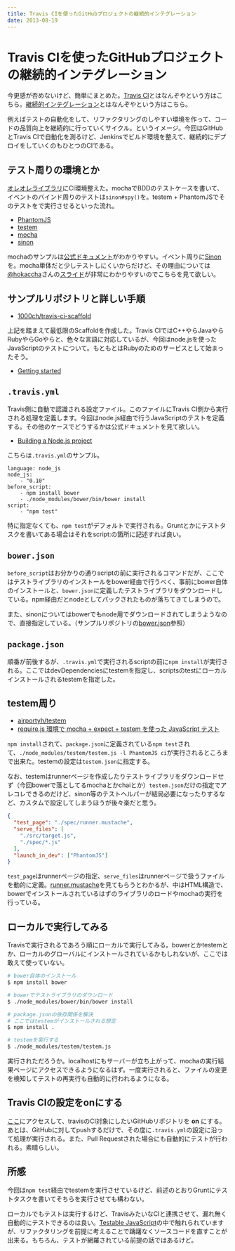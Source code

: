 ```yaml
---
title: Travis CIを使ったGitHubプロジェクトの継続的インテグレーション
date: 2013-08-19
---
```


# Travis CIを使ったGitHubプロジェクトの継続的インテグレーション

今更感が否めないけど、簡単にまとめた。[Travis CI](https://travis-ci.org/)とはなんぞやという方はこちら。[継続的インテグレーション](http://ja.wikipedia.org/wiki/%E7%B6%99%E7%B6%9A%E7%9A%84%E3%82%A4%E3%83%B3%E3%83%86%E3%82%B0%E3%83%AC%E3%83%BC%E3%82%B7%E3%83%A7%E3%83%B3)とはなんぞやという方はこちら。

例えばテストの自動化をして、リファクタリングのしやすい環境を作って、コードの品質向上を継続的に行っていくサイクル。というイメージ。今回はGitHubとTravis CIで自動化を測るけど、Jenkinsでビルド環境を整えて、継続的にデプロイをしていくのもひとつのCIである。

## テスト周りの環境とか

[オレオレライブラリ](https://github.com/1000ch/fluent)にCI環境整えた。mochaでBDDのテストケースを書いて、イベントのバインド周りのテストは`sinon#spy()`を。testem + PhantomJSでそのテストをで実行させるといった流れ。

- [PhantomJS](https://github.com/ariya/phantomjs/)
- [testem](https://github.com/airportyh/testem)
- [mocha](https://github.com/visionmedia/mocha)
- [sinon](http://sinonjs.org/)

mochaのサンプルは[公式ドキュメント](http://visionmedia.github.io/mocha/)がわかりやすい。イベント周りに[Sinon](https://github.com/visionmedia/mocha/wiki/Spies)を。mocha単体だと少しテストしにくいからだけど、その理由については[@hokaccha](http://twitter.com/hokaccha)さんの[スライド](http://hokaccha.github.io/slides/sinonjs/)が非常にわかりやすいのでこちらを見て欲しい。

## サンプルリポジトリと詳しい手順

- [1000ch/travis-ci-scaffold](https://github.com/1000ch/travis-ci-scaffold)

上記を踏まえて最低限のScaffoldを作成した。Travis CIではC++やらJavaやらRubyやらGoやらと、色々な言語に対応しているが、今回はnode.jsを使ったJavaScriptのテストについて。もともとはRubyのためのサービスとして始まったそう。

- [Getting started](http://about.travis-ci.org/docs/user/getting-started/)

## `.travis.yml`

Travis側に自動で認識される設定ファイル。このファイルにTravis CI側から実行される処理を定義します。今回はnode.js経由で行うJavaScriptのテストを定義する。その他のケースでどうするかは公式ドキュメントを見て欲しい。

- [Building a Node.js project](http://about.travis-ci.org/docs/user/languages/javascript-with-nodejs/)

こちらは`.travis.yml`のサンプル。

```
language: node_js
node_js:
    - "0.10"
before_script:
    - npm install bower
    - ./node_modules/bower/bin/bower install
script:
    - "npm test"
```

特に指定なくても、`npm test`がデフォルトで実行される。Gruntとかにテストタスクを書いてある場合はそれをscript:の箇所に記述すれば良い。

## `bower.json`

`before_script`はお分かりの通りscriptの前に実行されるコマンドだが、ここではテストライブラリのインストールをbower経由で行うべく、事前にbower自体のインストールと、`bower.json`に定義したテストライブラリをダウンロードしている。npm経由だとnodeとしてパックされたものが落ちてきてしまうので。

また、sinonについてはbowerでもnode用でダウンロードされてしまうようなので、直接指定している。（サンプルリポジトリの[bower.json](https://github.com/1000ch/travis-ci-scaffold/blob/master/bower.json)参照）

## `package.json`

順番が前後するが、`.travis.yml`で実行されるscriptの前に`npm install`が実行される。ここではdevDependenciesにtestemを指定し、scriptsのtestにローカルインストールされるtestemを指定した。

## testem周り

- [airportyh/testem](https://github.com/airportyh/testem)
- [require.js 環境で mocha + expect + testem を使った JavaScript テスト](http://d.hatena.ne.jp/naoya/20130509/1368085935)

`npm install`されて、`package.json`に定義されている`npm test`されて、`./node_modules/testem/testem.js -l PhantomJS ci`が実行されるところまで出来た。testemの設定は`testem.json`に指定する。

なお、testemはrunnerページを作成したりテストライブラリをダウンロードせず（今回bowerで落としてるmochaとかchaiとか）`testem.json`だけの指定でアレコレできるのだけど、sinon等のテストヘルパーが結局必要になったりするなど、カスタムで設定してしまうほうが後々楽だと思う。

```json
{
  "test_page": "./spec/runner.mustache",
  "serve_files": [
    "./src/target.js",
    "./spec/*.js"
  ],
  "launch_in_dev": ["PhantomJS"]
}
```

`test_page`はrunnerページの指定、`serve_files`はrunnerページで扱うファイルを動的に定義。[runner.mustache](https://github.com/1000ch/travis-ci-scaffold/blob/master/spec/runner.mustache)を見てもらうとわかるが、中はHTML構造で、bowerでインストールされているはずのライブラリのロードやmochaの実行を行っている。

## ローカルで実行してみる

Travisで実行されるであろう順にローカルで実行してみる。bowerとかtestemとか、ローカルのグローバルにインストールされているかもしれないが、ここでは敢えて使っていない。

```bash
# bower自体のインストール
$ npm install bower

# bowerでテストライブラリのダウンロード
$ ./node_modules/bower/bin/bower install

# package.jsonの依存関係を解決
# ここではtestemがインストールされる想定
$ npm install .

# testemを実行する
$ ./node_modules/testem/testem.js
```

実行されただろうか。localhostにもサーバーが立ち上がって、mochaの実行結果ページにアクセスできるようになるはず。一度実行されると、ファイルの変更を検知してテストの再実行も自動的に行われるようになる。

## Travis CIの設定をonにする

[ここ](https://travis-ci.org/profile)にアクセスして、travisのCI対象にしたいGitHubリポジトリを **on** にする。あとは、GitHubに対してpushするだけで、その度に`.travis.yml`の設定に沿って処理が実行される。また、Pull Requestされた場合にも自動的にテストが行われる。素晴らしい。

## 所感

今回は`npm test`経由でtestemを実行させているけど、前述のとおりGruntにテストタスクを書いてそちらを実行させても構わない。

ローカルでもテストは実行するけど、TravisみたいなCIと連携させて、漏れ無く自動的にテストできるのは良い。[Testable JavaScript](https://speakerdeck.com/studiomohawk/testable-javascript)の中で触れられていますが、リファクタリングを前提に考えることで躊躇なくソースコードを直すことが出来る。もちろん、テストが網羅されている前提の話ではあるけど。
